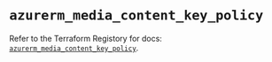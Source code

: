 # `azurerm_media_content_key_policy`

Refer to the Terraform Registory for docs: [`azurerm_media_content_key_policy`](https://www.terraform.io/docs/providers/azurerm/r/media_content_key_policy).
